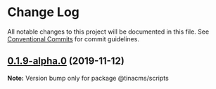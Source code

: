 # Change Log

All notable changes to this project will be documented in this file.
See [Conventional Commits](https://conventionalcommits.org) for commit guidelines.

## [0.1.9-alpha.0](https://github.com/tinacms/tinacms/compare/@tinacms/scripts@0.1.6-alpha.0...@tinacms/scripts@0.1.9-alpha.0) (2019-11-12)

**Note:** Version bump only for package @tinacms/scripts
